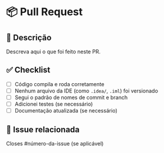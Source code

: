 # 📦 Pull Request

## 📝 Descrição

Descreva aqui o que foi feito neste PR.

## ✅ Checklist

- [ ] Código compila e roda corretamente
- [ ] Nenhum arquivo da IDE (como `.idea/`, `.iml`) foi versionado
- [ ] Segui o padrão de nomes de commit e branch
- [ ] Adicionei testes (se necessário)
- [ ] Documentação atualizada (se necessário)

## 🔗 Issue relacionada

Closes #número-da-issue (se aplicável)